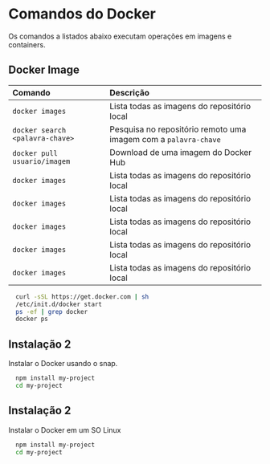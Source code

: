 
# Comandos do Docker

Os comandos a listados abaixo executam operações em imagens e containers.   

  
## Docker Image


| Comando              | Descrição                                   |
| :------------------- | :------------------------------------------ |
| `docker images`      | Lista todas as imagens do repositório local |
| `docker search <palavra-chave>` | Pesquisa no repositório remoto uma imagem com a `palavra-chave` |
| `docker pull usuario/imagem` | Download de uma imagem do Docker Hub |
| `docker images`      | Lista todas as imagens do repositório local |
| `docker images`      | Lista todas as imagens do repositório local |
| `docker images`      | Lista todas as imagens do repositório local |
| `docker images`      | Lista todas as imagens do repositório local |
| `docker images`      | Lista todas as imagens do repositório local |



```bash 
  curl -sSL https://get.docker.com | sh 
  /etc/init.d/docker start
  ps -ef | grep docker
  docker ps
```

  
## Instalação 2

Instalar o Docker usando o snap.

```bash 
  npm install my-project
  cd my-project
```

    
## Instalação 2

Instalar o Docker em um SO Linux

```bash 
  npm install my-project
  cd my-project
```